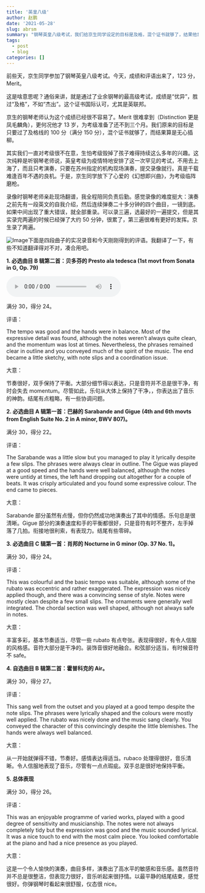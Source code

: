 ```yaml
---
title: '英皇八级'
author: 赵鹏
date: '2021-05-28'
slug: abrsm
summary: "钢琴英皇八级考试，我们给京生同学设定的目标是及格，混个证书就够了，结果他拿回来个 Merit，算是无心插柳。"
tags:
  - post
  - blog
categories: []
---
```


前些天，京生同学参加了钢琴英皇八级考试。今天，成绩和评语出来了，123 分，Merit。



这是啥意思呢？通俗来讲，就是通过了业余钢琴的最高级考试，成绩是“优异”，胜过“及格”，不如“杰出”。这个证书国际认可，尤其是英联邦。



京生的钢琴老师认为这个成绩已经很不容易了。Merit 很难拿到（Distinction 更是凤毛麟角），更何况他才 13 岁，为考级准备了还不到三个月。我们原来的目标是只要过了及格线的 100 分（满分 150 分），混个证书就够了，而结果算是无心插柳。



其实我们一直对考级很不在意，生怕考级毁掉了孩子难得持续这么多年的兴趣。这次纯粹是听钢琴老师说，英皇考级为疫情特地安排了这一次罕见的考试，不用去上海了，而且只考演奏，只要在苏州指定的机构现场演奏，提交录像就行。真是千载难逢百年不遇的良机。于是，京生同学放下了心爱的《幻想即兴曲》，为考级临阵磨枪。



录像时钢琴老师亲赴现场翻谱，我全程陪同负责后勤。感觉录像的难度挺大：演奏之前先有一段英文的自我介绍，然后连续弹奏二十多分钟的四个曲目，一镜到底。如果中间出现了重大错误，就全部重录。可以录三遍，选最好的一遍提交，但是其实录完两遍的时候已经弹了大约 50 分钟，很累了，第三遍很难有更好的发挥。京生录了两遍。



![Image](https://mmbiz.qpic.cn/mmbiz_jpg/gic27ryD6wHw2qfVG7cj53MBNDoicgAicEKOYgB62KrWulP5E7zPiaCQ2A5GPQSZzVpTxaKGBJLSkckgJibaiaKTf6Lg/640?wx_fmt=jpeg&tp=webp&wxfrom=5&wx_lazy=1&wx_co=1)下面是四段曲子的实况录音和今天刚刚得到的评语。我翻译了一下，有些不知道翻译得对不对，凑合用吧。



**1. 必选曲目 B 辑第二首：贝多芬的 Presto ala tedesca (1st movt from Sonata in G, Op. 79)**



<audio controls>
<source src="/audio/20210518_01_Presto ala tedesca.mp3" type="audio/mp3">
</audio>



满分 30，得分 24。



评语：

The tempo was good and the hands were in balance. Most of the expressive detail was found, although the notes weren’t always quite clean, and the momentum was lost at times. Nevertheless, the phrases remained clear in outline and you conveyed much of the spirit of the music. The end became a little sketchy, with note slips and a coordination issue.



大意：

节奏很好，双手保持了平衡。大部分细节得以表达，只是音符并不总是很干净，有时会失去 momentum。尽管如此，乐句从大体上保持了干净，，你表达出了音乐的神韵。结尾有点粗略，有一些协调问题。



**2. 必选曲目 A 辑第一首：巴赫的 Sarabande and Gigue** **(4th and 6th movts from English Suite No. 2 in A minor, BWV 807)。**



满分 30，得分 22。



评语：

The Sarabande was a little slow but you managed to play it lyrically despite a few slips. The phrases were always clear in outline. The Gigue was played at a good speed and the hands were well balanced, although the notes were untidy at times, the left hand dropping out altogether for a couple of beats. It was crisply articulated and you found some expressive colour. The end came to pieces.



大意：

Sarabande 部分虽然有点慢，但你仍然成功地演奏出了其中的情感。乐句总是很清晰。Gigue 部分的演奏速度和手的平衡都很好，只是音符有时不整齐，左手掉落了几拍。衔接地很利索，有表现力。结尾有些零碎。



**3. 必选曲目 C 辑第一首：肖邦的 Nocturne in G minor (Op. 37 No. 1)。**



满分 30，得分 24。



评语：

This was colourful and the basic tempo was suitable, although some of the rubato was eccentric and rather exaggerated. The expression was nicely applied though, and there was a convincing sense of style. Notes were mostly clean despite a few small slips. The ornaments were generally well integrated. The chordal section was well shaped, although not always safe in notes.



大意：

丰富多彩，基本节奏适当，尽管一些 rubato 有点夸张。表现得很好，有令人信服的风格感。音符大部分是干净的。装饰音很好地融合。和弦部分适当，有时候音符不 safe。



**4. 自选曲目 B 辑第二首：霍普科克的 Air。**





满分 30，得分 27。



评语：

This sang well from the outset and you played at a good tempo despite the note slips. The phrases were lyrically shaped and the colours were mostly well applied. The rubato was nicely done and the music sang clearly. You conveyed the character of this convincingly despite the little blemishes. The hands were always well balanced.



大意：

从一开始就弹得不错，节奏好。感情表达得适当。rubaco 处理得很好，音乐清晰。令人信服地表现了音乐，尽管有一点点瑕疵。双手总是很好地保持平衡。



**5. 总体表现**



满分 30，得分 26。



评语：

This was an enjoyable programme of varied works, played with a good degree of sensitivity and musicianship. The notes were not always completely tidy but the expression was good and the music sounded lyrical. It was a nice touch to end with the most calm piece. You looked comfortable at the piano and had a nice presence as you played.



大意：

这是一个令人愉快的演奏，曲目多样，演奏出了高水平的敏感和音乐感。虽然音符并不总是很整洁，但表现力很好，音乐听起来很抒情。以最平静的结尾结束，感觉很好。你弹钢琴时看起来很舒服，仪态很 nice。
